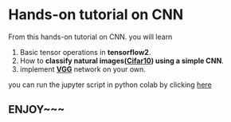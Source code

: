 # Hands-on tutorial on CNN

From this hands-on tutorial on CNN. you will learn
       
   1. Basic tensor operations in **tensorflow2**. 
   2. How to **classify natural images([Cifar10]([https://www.cs.toronto.edu/~kriz/cifar.html](https://www.cs.toronto.edu/~kriz/cifar.html))) using a simple CNN**.
   3. implement **[VGG](https://arxiv.org/abs/1409.1556)** network on your own.


you can run the jupyter script in python colab by clicking [here](https://colab.research.google.com/github/nus-mornin-lab/CNN-using-tensorflow2/blob/master/main.ipynb)

## ENJOY~~~

